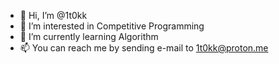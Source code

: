 - 👋 Hi, I’m @1t0kk
- 👀 I’m interested in Competitive Programming
- 🌱 I’m currently learning Algorithm
- 📫 You can reach me by sending e-mail to 1t0kk@proton.me

<!---
1t0kk/1t0kk is a ✨ special ✨ repository because its `README.md` (this file) appears on your GitHub profile.
You can click the Preview link to take a look at your changes.
--->
